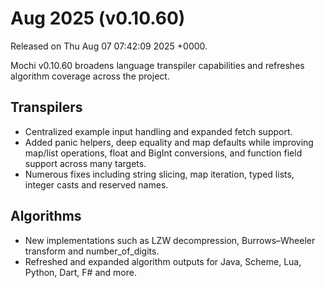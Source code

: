 # Aug 2025 (v0.10.60)

Released on Thu Aug 07 07:42:09 2025 +0000.

Mochi v0.10.60 broadens language transpiler capabilities and refreshes algorithm coverage across the project.

## Transpilers

- Centralized example input handling and expanded fetch support.
- Added panic helpers, deep equality and map defaults while improving map/list operations, float and BigInt conversions, and function field support across many targets.
- Numerous fixes including string slicing, map iteration, typed lists, integer casts and reserved names.

## Algorithms

- New implementations such as LZW decompression, Burrows–Wheeler transform and number_of_digits.
- Refreshed and expanded algorithm outputs for Java, Scheme, Lua, Python, Dart, F# and more.
